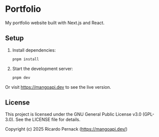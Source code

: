 # Portfolio

My portfolio website built with Next.js and React.

## Setup
1. Install dependencies:
   ```sh
   pnpm install
   ```
2. Start the development server:
   ```sh
   pnpm dev
   ```
   
Or visit https://mangoapi.dev to see the live version.

## License
This project is licensed under the GNU General Public License v3.0 (GPL-3.0).
See the LICENSE file for details.

Copyright (c) 2025 Ricardo Pernack (https://mangoapi.dev/)

